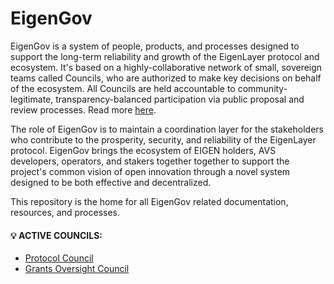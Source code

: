 # EigenGov

EigenGov is a system of people, products, and processes designed to support the long-term reliability and growth of the EigenLayer protocol and ecosystem. It's based on a highly-collaborative network of small, sovereign teams called Councils, who are authorized to make key decisions on behalf of the ecosystem. All Councils are held accountable to community-legitimate, transparency-balanced participation via public proposal and review processes. Read more [here](https://blog.eigenfoundation.org/introducing-eigengov-part-1/). 

The role of EigenGov is to maintain a coordination layer for the stakeholders who contribute to the prosperity, security, and reliability of the EigenLayer protocol. EigenGov brings the ecosystem of EIGEN holders, AVS developers, operators, and stakers together together to support the project's common vision of open innovation through a novel system designed to be both effective and decentralized. 

This repository is the home for all EigenGov related documentation, resources, and processes.

#### 💡 ACTIVE COUNCILS:

* [Protocol Council](/grants-oversight-council)
* [Grants Oversight Council](protocol-council)

